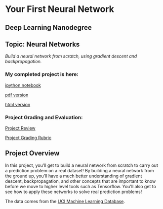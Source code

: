 # Your First Neural Network
## Deep Learning Nanodegree
## Topic: Neural Networks

*Build a neural network from scratch, using gradient descent and backpropagation.*

### My completed project is here:

[ipython notebook]()

[pdf version]()

[html version]()

### Project Grading and Evaluation:

[Project Review]()

[Project Grading Rubric]()

## Project Overview
In this project, you'll get to build a neural network from scratch to carry out a prediction problem on a real dataset! By building a neural network from the ground up, you'll have a much better understanding of gradient descent, backpropagation, and other concepts that are important to know before we move to higher level tools such as Tensorflow. You'll also get to see how to apply these networks to solve real prediction problems!

The data comes from the [UCI Machine Learning Database](https://archive.ics.uci.edu/ml/datasets/Bike+Sharing+Dataset).
